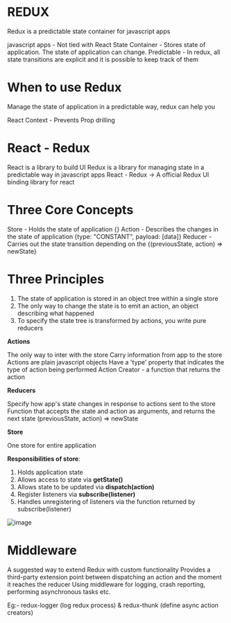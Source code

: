 # REDUX

Redux is a predictable state container for javascript apps


javascript apps - Not tied with React
State Container - Stores state of application. The state of application can change. 
Predictable -  In redux, all state transitions are explicit and it is possible to keep track of them

# When to use Redux

Manage the state of application in a predictable way, redux can help you

React Context - Prevents Prop drilling

# React - Redux
React is a library to build UI 
Redux is a library for managing state in a predictable way in javascript apps
React - Redux -> A official Redux UI binding library for react

# Three Core Concepts

Store - Holds the state of application {}
Action - Describes the changes in the state of application {type: "CONSTANT", payload: [data]}
Reducer - Carries out the state transition depending on the  {(previousState, action) => newState}

# Three Principles

1. The state of application is stored in an object tree within a single store
2. The only way to change the state is to emit an action, an object describing what happened
3. To specify the state tree is transformed by actions, you write pure reducers

**Actions**

The only way to inter with the store
Carry information from app to the store
Actions are plain javascript objects
Have a 'type' property that indicates the type of action being performed
Action Creator - a function that returns the action

**Reducers**

Specify how app's state changes in response to actions sent to the store
Function that accepts the state and action as arguments, and returns the next state 
(previousState, action) => newState

**Store**

One store for entire application

**Responsibilities of store**:
1. Holds application state
2. Allows access to state via **getState()**
3. Allows state to be updated via **dispatch(action)**
4. Register listeners via **subscribe(listener)**
5. Handles unregistering of listeners via the function returned by subscribe(listener)

![image](https://user-images.githubusercontent.com/33391148/119227420-622c7280-bb2b-11eb-853c-64fb82de3d58.png)

# Middleware

A suggested way to extend Redux with custom functionality
Provides a third-party extension point between dispatching an action and the moment it reaches the reducer
Using middleware for logging, crash reporting, performing asynchronous tasks etc.

Eg:- redux-logger (log redux process) & redux-thunk (define async action creators)


